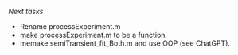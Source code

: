 *Next tasks*
- Rename processExperiment.m
- make processExperiment.m to be a function.
- memake semiTransient_fit_Both.m and use OOP (see ChatGPT).